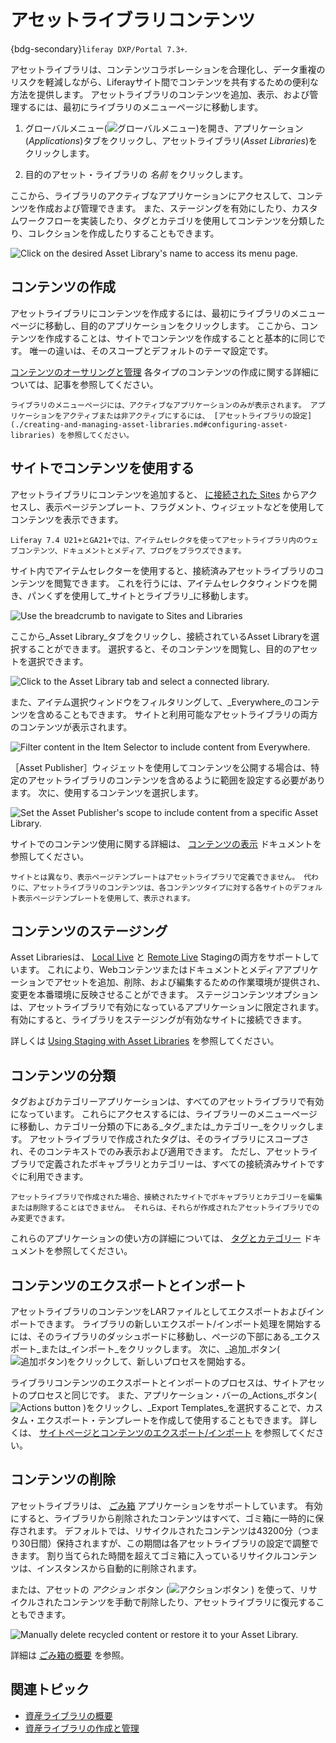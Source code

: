 # アセットライブラリコンテンツ

{bdg-secondary}`liferay DXP/Portal 7.3+`.

アセットライブラリは、コンテンツコラボレーションを合理化し、データ重複のリスクを軽減しながら、Liferayサイト間でコンテンツを共有するための便利な方法を提供します。 アセットライブラリのコンテンツを追加、表示、および管理するには、最初にライブラリのメニューページに移動します。

1. グローバルメニュー(![グローバルメニュー](../../images/icon-applications-menu.png))を開き、アプリケーション(_Applications_)タブをクリックし、アセットライブラリ(_Asset Libraries_)をクリックします。

1. 目的のアセット・ライブラリの _名前_ をクリックします。

ここから、ライブラリのアクティブなアプリケーションにアクセスして、コンテンツを作成および管理できます。 また、ステージングを有効にしたり、カスタムワークフローを実装したり、タグとカテゴリを使用してコンテンツを分類したり、コレクションを作成したりすることもできます。 <!--TASK: document Collections and Workflow for Asset Libraries-->

![Click on the desired Asset Library's name to access its menu page.](./asset-library-content/images/01.png)

## コンテンツの作成

アセットライブラリにコンテンツを作成するには、最初にライブラリのメニューページに移動し、目的のアプリケーションをクリックします。 ここから、コンテンツを作成することは、サイトでコンテンツを作成することと基本的に同じです。 唯一の違いは、そのスコープとデフォルトのテーマ設定です。

[コンテンツのオーサリングと管理](../../content-authoring-and-management.html) 各タイプのコンテンツの作成に関する詳細については、記事を参照してください。

```{note}
ライブラリのメニューページには、アクティブなアプリケーションのみが表示されます。 アプリケーションをアクティブまたは非アクティブにするには、 [アセットライブラリの設定](./creating-and-managing-asset-libraries.md#configuring-asset-libraries) を参照してください。
```

## サイトでコンテンツを使用する

アセットライブラリにコンテンツを追加すると、 [に接続された Sites](./creating-and-managing-asset-libraries.md#sites) からアクセスし、表示ページテンプレート、フラグメント、ウィジェットなどを使用してコンテンツを表示できます。

```{note}
Liferay 7.4 U21+とGA21+では、アイテムセレクタを使ってアセットライブラリ内のウェブコンテンツ、ドキュメントとメディア、ブログをブラウズできます。
```

サイト内でアイテムセレクターを使用すると、接続済みアセットライブラリのコンテンツを閲覧できます。 これを行うには、アイテムセレクタウィンドウを開き、パンくずを使用して_サイトとライブラリ_に移動します。

![Use the breadcrumb to navigate to Sites and Libraries](./asset-library-content/images/02.png)

ここから_Asset Library_タブをクリックし、接続されているAsset Libraryを選択することができます。 選択すると、そのコンテンツを閲覧し、目的のアセットを選択できます。

![Click to the Asset Library tab and select a connected library.](./asset-library-content/images/03.png)

また、アイテム選択ウィンドウをフィルタリングして、_Everywhere_のコンテンツを含めることもできます。 サイトと利用可能なアセットライブラリの両方のコンテンツが表示されます。

![Filter content in the Item Selector to include content from Everywhere.](./asset-library-content/images/04.png)

［Asset Publisher］ウィジェットを使用してコンテンツを公開する場合は、特定のアセットライブラリのコンテンツを含めるように範囲を設定する必要があります。 次に、使用するコンテンツを選択します。

![Set the Asset Publisher's scope to include content from a specific Asset Library.](./asset-library-content/images/05.png)

サイトでのコンテンツ使用に関する詳細は、 [コンテンツの表示](../../site-building/displaying_content.html) ドキュメントを参照してください。

```{note}
サイトとは異なり、表示ページテンプレートはアセットライブラリで定義できません。 代わりに、アセットライブラリのコンテンツは、各コンテンツタイプに対する各サイトのデフォルト表示ページテンプレートを使用して、表示されます。
```

## コンテンツのステージング

Asset Librariesは、 [Local Live](../../site-building/publishing-tools/staging/configuring-local-live-staging.md) と [Remote Live](../../site-building/publishing-tools/staging/configuring-remote-live-staging.md) Stagingの両方をサポートしています。 これにより、Webコンテンツまたはドキュメントとメディアアプリケーションでアセットを追加、削除、および編集するための作業環境が提供され、変更を本番環境に反映させることができます。 ステージコンテンツオプションは、アセットライブラリで有効になっているアプリケーションに限定されます。 有効にすると、ライブラリをステージングが有効なサイトに接続できます。

詳しくは [Using Staging with Asset Libraries](../../site-building/publishing-tools/staging/using-staging-in-asset-libraries.md) を参照してください。

## コンテンツの分類

タグおよびカテゴリーアプリケーションは、すべてのアセットライブラリで有効になっています。 これらにアクセスするには、ライブラリーのメニューページに移動し、カテゴリー分類の下にある_タグ_または_カテゴリー_をクリックします。 アセットライブラリで作成されたタグは、そのライブラリにスコープされ、そのコンテキストでのみ表示および適用できます。 ただし、アセットライブラリで定義されたボキャブラリとカテゴリーは、すべての接続済みサイトですぐに利用できます。

```{note}
アセットライブラリで作成された場合、接続されたサイトでボキャブラリとカテゴリーを編集または削除することはできません。 それらは、それらが作成されたアセットライブラリでのみ変更できます。 
```

これらのアプリケーションの使い方の詳細については、 [タグとカテゴリー](../tags_and_categories.html) ドキュメントを参照してください。

## コンテンツのエクスポートとインポート

アセットライブラリのコンテンツをLARファイルとしてエクスポートおよびインポートできます。 ライブラリの新しいエクスポート/インポート処理を開始するには、そのライブラリのダッシュボードに移動し、ページの下部にある_エクスポート_または_インポート_をクリックします。 次に、_追加_ボタン(![追加ボタン](../../images/icon-add.png))をクリックして、新しいプロセスを開始する。

ライブラリコンテンツのエクスポートとインポートのプロセスは、サイトアセットのプロセスと同じです。 また、アプリケーション・バーの_Actions_ボタン(![Actions button](../../images/icon-actions.png) )をクリックし、_Export Templates_を選択することで、カスタム・エクスポート・テンプレートを作成して使用することもできます。 詳しくは、 [サイトページとコンテンツのエクスポート/インポート](../../site-building/sites/exporting-importing-site-pages-and-content.md) を参照してください。

## コンテンツの削除

アセットライブラリは、 [ごみ箱](../recycle-bin/configuring-the-recycle-bin.md) アプリケーションをサポートしています。 有効にすると、ライブラリから削除されたコンテンツはすべて、ゴミ箱に一時的に保存されます。 デフォルトでは、リサイクルされたコンテンツは43200分（つまり30日間）保持されますが、この期間は各アセットライブラリの設定で調整できます。 割り当てられた時間を超えてゴミ箱に入っているリサイクルコンテンツは、インスタンスから自動的に削除されます。

または、アセットの _アクション_ ボタン (![アクションボタン](../../images/icon-actions.png) ) を使って、リサイクルされたコンテンツを手動で削除したり、アセットライブラリに復元することもできます。

![Manually delete recycled content or restore it to your Asset Library.](./asset-library-content/images/06.png)

詳細は [ごみ箱の概要](../recycle-bin/recycle-bin-overview.md) を参照。

## 関連トピック

* [資産ライブラリの概要](./asset-libraries-overview.md)
* [資産ライブラリの作成と管理](./creating-and-managing-asset-libraries.md)
